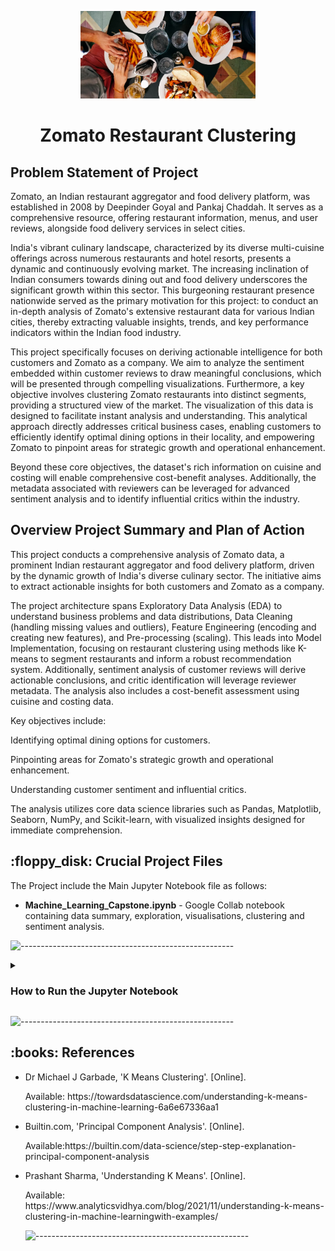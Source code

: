 <p align="center"> 
  <img src="https://github.com/vithika-karan/Zomato-Restaurant-Clustering-and-Sentiment-Analysis/blob/main/image/food.png?raw=true" alt="Food Logo.png" width="280px" height="140px">
</p>
<h1 align="center"> Zomato Restaurant Clustering </h1>
<p align="center"> 
</p>
<h2>Problem Statement of Project</h2>

<p>Zomato, an Indian restaurant aggregator and food delivery platform, was established in 2008 by Deepinder Goyal and Pankaj Chaddah. It serves as a comprehensive resource, offering restaurant information, menus, and user reviews, alongside food delivery services in select cities.

India's vibrant culinary landscape, characterized by its diverse multi-cuisine offerings across numerous restaurants and hotel resorts, presents a dynamic and continuously evolving market. The increasing inclination of Indian consumers towards dining out and food delivery underscores the significant growth within this sector. This burgeoning restaurant presence nationwide served as the primary motivation for this project: to conduct an in-depth analysis of Zomato's extensive restaurant data for various Indian cities, thereby extracting valuable insights, trends, and key performance indicators within the Indian food industry.

This project specifically focuses on deriving actionable intelligence for both customers and Zomato as a company. We aim to analyze the sentiment embedded within customer reviews to draw meaningful conclusions, which will be presented through compelling visualizations. Furthermore, a key objective involves clustering Zomato restaurants into distinct segments, providing a structured view of the market. The visualization of this data is designed to facilitate instant analysis and understanding. This analytical approach directly addresses critical business cases, enabling customers to efficiently identify optimal dining options in their locality, and empowering Zomato to pinpoint areas for strategic growth and operational enhancement.

Beyond these core objectives, the dataset's rich information on cuisine and costing will enable comprehensive cost-benefit analyses. Additionally, the metadata associated with reviewers can be leveraged for advanced sentiment analysis and to identify influential critics within the industry.</p>

<h2>Overview Project Summary and Plan of Action</h2>
<p>This project conducts a comprehensive analysis of Zomato data, a prominent Indian restaurant aggregator and food delivery platform, driven by the dynamic growth of India's diverse culinary sector. The initiative aims to extract actionable insights for both customers and Zomato as a company.

The project architecture spans Exploratory Data Analysis (EDA) to understand business problems and data distributions, Data Cleaning (handling missing values and outliers), Feature Engineering (encoding and creating new features), and Pre-processing (scaling). This leads into Model Implementation, focusing on restaurant clustering using methods like K-means to segment restaurants and inform a robust recommendation system. Additionally, sentiment analysis of customer reviews will derive actionable conclusions, and critic identification will leverage reviewer metadata. The analysis also includes a cost-benefit assessment using cuisine and costing data.

Key objectives include:

Identifying optimal dining options for customers.

Pinpointing areas for Zomato's strategic growth and operational enhancement.

Understanding customer sentiment and influential critics.

The analysis utilizes core data science libraries such as Pandas, Matplotlib, Seaborn, NumPy, and Scikit-learn, with visualized insights designed for immediate comprehension.<p>

<h2> :floppy_disk: Crucial Project Files</h2>

<p>The Project include the Main Jupyter Notebook file as follows:</p>
<ul>
  <li><b>Machine_Learning_Capstone.ipynb</b> - Google Collab notebook containing data summary, exploration, visualisations, clustering and sentiment analysis.</li>
</ul>


![-----------------------------------------------------](https://raw.githubusercontent.com/andreasbm/readme/master/assets/lines/rainbow.png)

<details>
<summary><h3>How to Run the Jupyter Notebook</h3></summary>

To explore this project's analysis and insights, you can run the provided Jupyter Notebook. Follow these steps to set up your environment and execute the notebook:

<b>1. Prerequisites:</b>

Before you begin, ensure you have the following installed:
<b>Python 3.x:</b> We recommend Python 3.8 or newer.
<b>Jupyter Notebook:</b> This is the interactive environment where the analysis is performed.
<b>Required Python Libraries:</b> The project relies on several key libraries.

<b>2. Setting Up Your Environment:</b>

It's highly recommended to use a virtual environment to manage project dependencies.

<b>Create a Virtual Environment (Optional, but Recommended):</b>
    ```bash
    python -m venv venv
    ```
<b>Activate the Virtual Environment:</b>
    <b>On Windows:</b>
        ```bash
        .\venv\Scripts\activate
        ```
    <b>On macOS/Linux:</b>
        ```bash
        source venv/bin/activate
        ```

<b>Install Required Libraries:</b>
    Navigate to the project's root directory (where `requirements.txt` is located, if you have one, or list the libraries directly).

  ```bash  
  #If you have a requirements.txt file
  pip install -r requirements.txt
  #OR, if you need to install them manually:
  pip install pandas matplotlib seaborn numpy scikit-learn notebook # Add any other libraries you used, e.g., plotly, nltk, etc.
  ```
    
<b>3. Running the Jupyter Notebook:</b>

Once your environment is set up and dependencies are installed:

<b>Navigate to the Project Directory:</b>
    Open your terminal or command prompt and change your current directory to the folder where you've downloaded/cloned this project.
    ```bash
    cd path/to/your/project/folder
    ```
<b>Launch Jupyter Notebook:</b>
    ```bash
    jupyter notebook
    ```
<b>Open the Project Notebook:</b>
    This command will open a new tab in your web browser, displaying the Jupyter Notebook interface. Navigate to and click on the main project notebook file (e.g., `Zomato_Clustering_Analysis.ipynb` or `Project_Understanding.ipynb`).

<b>4. Interacting with the Notebook:</b>

The notebook will open in your browser. You can execute cells individually by clicking on them and pressing `Shift + Enter`.
To run all cells in the notebook sequentially, go to `Cell > Run All` in the Jupyter menu.
The notebook contains detailed comments, code, and visualizations that walk you through the data loading, cleaning, feature engineering, clustering, and sentiment analysis processes.

<b>5. Deactivating the Virtual Environment (When Done):</b>

When you're finished working with the notebook, you can deactivate your virtual environment:
```bash
deactivate
```  

</details>  

![-----------------------------------------------------](https://raw.githubusercontent.com/andreasbm/readme/master/assets/lines/rainbow.png)
<h2> :books: References</h2>
<ul>
  <li><p> Dr Michael J Garbade, 'K Means Clustering'. [Online].</p>
      <p>Available: https://towardsdatascience.com/understanding-k-means-clustering-in-machine-learning-6a6e67336aa1</p>
  </li>
  <li><p>Builtin.com, 'Principal Component Analysis'. [Online].</p>
      <p>Available:https://builtin.com/data-science/step-step-explanation-principal-component-analysis</p>
  </li>
  <li><p>Prashant Sharma, 'Understanding K Means'. [Online].</p>
      <p>Available: https://www.analyticsvidhya.com/blog/2021/11/understanding-k-means-clustering-in-machine-learningwith-examples/</p>
  </li>


![-----------------------------------------------------](https://raw.githubusercontent.com/andreasbm/readme/master/assets/lines/rainbow.png)
